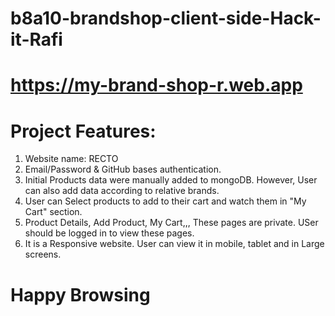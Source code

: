 # b8a10-brandshop-client-side-Hack-it-Rafi
#
# https://my-brand-shop-r.web.app
#
#
#
# Project Features:
1. Website name: RECTO
2. Email/Password & GitHub bases authentication.
3. Initial Products data were manually added to mongoDB. However, User can also add data according to relative brands.
4. User can Select products to add to their cart and watch them in "My Cart" section.
5. Product Details, Add Product, My Cart,,, These pages are private. USer should be logged in to view these pages.
6. It is a Responsive website. User can view it in mobile, tablet and in Large screens.


# Happy Browsing

